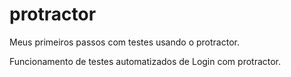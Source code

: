 # protractor
Meus primeiros passos com testes usando o protractor. 

Funcionamento de testes automatizados de Login com protractor.

